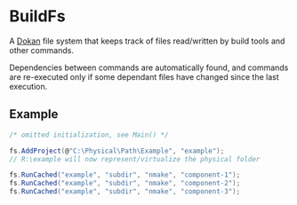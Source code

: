 # BuildFs
A [Dokan](http://dokan-dev.github.io/) file system that keeps track of files read/written by build tools and other commands.

Dependencies between commands are automatically found, and commands are re-executed only if some dependant files have changed since the last execution.

## Example
```csharp
/* omitted initialization, see Main() */

fs.AddProject(@"C:\Physical\Path\Example", "example");
// R:\example will now represent/virtualize the physical folder

fs.RunCached("example", "subdir", "nmake", "component-1");
fs.RunCached("example", "subdir", "nmake", "component-2");
fs.RunCached("example", "subdir", "nmake", "component-3");
```
